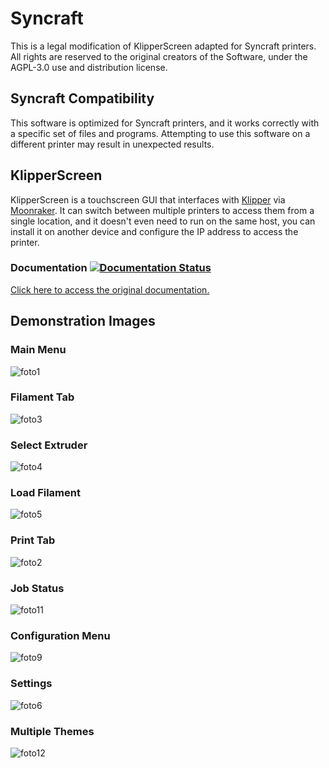 # Syncraft
This is a legal modification of KlipperScreen adapted for Syncraft printers.
All rights are reserved to the original creators of the Software, under the AGPL-3.0 use and distribution license.

## Syncraft Compatibility
This software is optimized for Syncraft printers, and it works correctly with a specific set of files and programs.
Attempting to use this software on a different printer may result in unexpected results.

## KlipperScreen
KlipperScreen is a touchscreen GUI that interfaces with [Klipper](https://github.com/kevinOConnor/klipper) via [Moonraker](https://github.com/arksine/moonraker). It can switch between multiple printers to access them from a single location, and it doesn't even need to run on the same host, you can install it on another device and configure the IP address to access the printer.

### Documentation [![Documentation Status](https://readthedocs.org/projects/klipperscreen/badge/?version=latest)](https://klipperscreen.readthedocs.io/en/latest/?badge=latest)

[Click here to access the original documentation.](https://klipperscreen.readthedocs.io/en/latest/)

## Demonstration Images

### Main Menu
![foto1](https://github.com/SYNCRAFT-GITHUB/KlipperScreen/assets/110249038/757a6ca2-30aa-4c56-8d52-a0e1254c88ba)


### Filament Tab
![foto3](https://github.com/SYNCRAFT-GITHUB/KlipperScreen/assets/110249038/1e25f99d-a783-445e-9b37-3a970d4b0ac2)

### Select Extruder
![foto4](https://github.com/SYNCRAFT-GITHUB/KlipperScreen/assets/110249038/ece06ad8-6905-47c9-9567-5008e5312f04)


### Load Filament
![foto5](https://github.com/SYNCRAFT-GITHUB/KlipperScreen/assets/110249038/7a3fc444-43ac-4807-b976-fb8960038f33)


### Print Tab
![foto2](https://github.com/SYNCRAFT-GITHUB/KlipperScreen/assets/110249038/8c8f7482-5dcf-4f80-9650-39ca7a4aa69e)


### Job Status
![foto11](https://github.com/SYNCRAFT-GITHUB/KlipperScreen/assets/110249038/f9a077d1-bbfe-4b45-aa52-37a8b8926c38)


### Configuration Menu
![foto9](https://github.com/SYNCRAFT-GITHUB/KlipperScreen/assets/110249038/8e216054-5b7e-428c-ae1a-503dcd6e2101)


### Settings
![foto6](https://github.com/SYNCRAFT-GITHUB/KlipperScreen/assets/110249038/3aecddd2-b97b-4941-a9e5-b5a3e39eef78)

### Multiple Themes
![foto12](https://github.com/SYNCRAFT-GITHUB/KlipperScreen/assets/110249038/d4afb786-8eb2-457d-965f-7a3fc0dcecc0)

